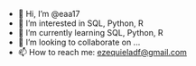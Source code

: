 - 👋 Hi, I’m @eaa17
- 👀 I’m interested in SQL, Python, R
- 🌱 I’m currently learning SQL, Python, R
- 💞️ I’m looking to collaborate on ...
- 📫 How to reach me: ezequieladf@gmail.com

<!---
eaa17/eaa17 is a ✨ special ✨ repository because its `README.md` (this file) appears on your GitHub profile.
You can click the Preview link to take a look at your changes.
--->
